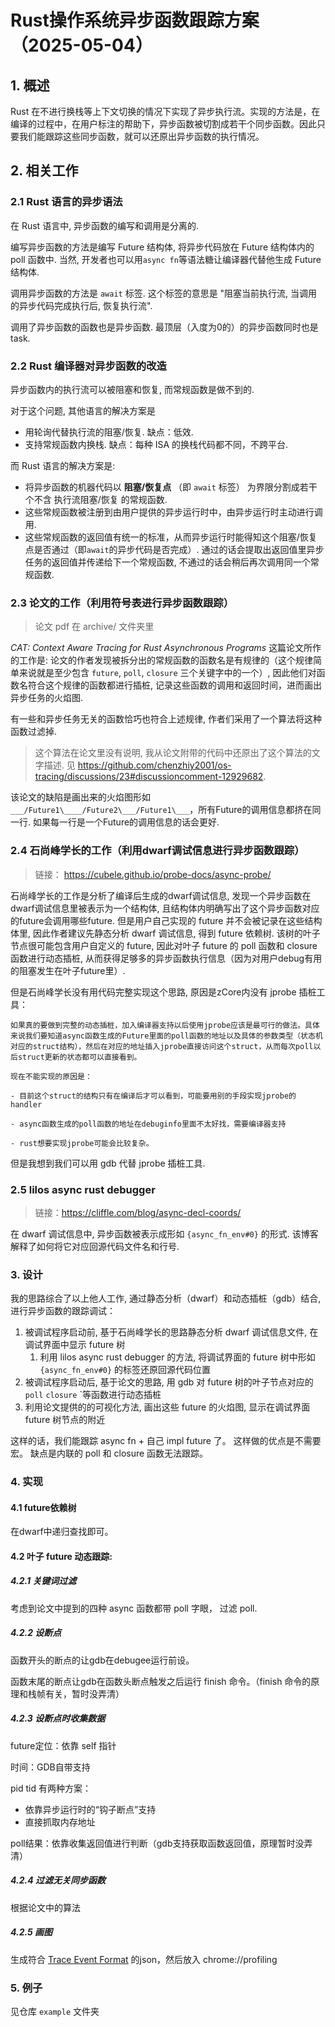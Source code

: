 # Rust操作系统异步函数跟踪方案（2025-05-04）

## 1. 概述

Rust 在不进行换栈等上下文切换的情况下实现了异步执行流。实现的方法是，在编译的过程中，在用户标注的帮助下，异步函数被切割成若干个同步函数。因此只要我们能跟踪这些同步函数，就可以还原出异步函数的执行情况。

## 2. 相关工作

### 2.1 Rust 语言的异步语法

在 Rust 语言中, 异步函数的编写和调用是分离的.

编写异步函数的方法是编写 Future 结构体, 将异步代码放在 Future 结构体内的 poll 函数中. 当然, 开发者也可以用`async fn`等语法糖让编译器代替他生成 Future 结构体.

调用异步函数的方法是 `await` 标签. 这个标签的意思是 "阻塞当前执行流, 当调用的异步代码完成执行后, 恢复执行流". 

调用了异步函数的函数也是异步函数. 最顶层（入度为0的）的异步函数同时也是 task. 

### 2.2 Rust 编译器对异步函数的改造

异步函数内的执行流可以被阻塞和恢复, 而常规函数是做不到的. 

对于这个问题, 其他语言的解决方案是

- 用轮询代替执行流的阻塞/恢复. 缺点：低效.
- 支持常规函数内换栈. 缺点：每种 ISA 的换栈代码都不同，不跨平台.

而 Rust 语言的解决方案是: 

- 将异步函数的机器代码以 **阻塞/恢复点** （即 `await` 标签） 为界限分割成若干个不含 执行流阻塞/恢复 的常规函数.
- 这些常规函数被注册到由用户提供的异步运行时中，由异步运行时主动进行调用.
- 这些常规函数的返回值有统一的标准，从而异步运行时能得知这个阻塞/恢复点是否通过（即`await`的异步代码是否完成）. 通过的话会提取出返回值里异步任务的返回值并传递给下一个常规函数, 不通过的话会稍后再次调用同一个常规函数.

### 2.3 论文的工作（利用符号表进行异步函数跟踪）

> 论文 pdf 在 archive/ 文件夹里

_CAT: Context Aware Tracing for Rust Asynchronous Programs_ 这篇论文所作的工作是: 论文的作者发现被拆分出的常规函数的函数名是有规律的（这个规律简单来说就是至少包含 `future`, `poll`, `closure` 三个关键字中的一个）, 因此他们对函数名符合这个规律的函数都进行插桩, 记录这些函数的调用和返回时间，进而画出异步任务的火焰图. 

有一些和异步任务无关的函数恰巧也符合上述规律, 作者们采用了一个算法将这种函数过滤掉. 

> 这个算法在论文里没有说明, 我从论文附带的代码中还原出了这个算法的文字描述. 见 <https://github.com/chenzhiy2001/os-tracing/discussions/23#discussioncomment-12929682>.

该论文的缺陷是画出来的火焰图形如`___/Future1\____/Future2\___/Future1\___`，所有Future的调用信息都挤在同一行. 如果每一行是一个Future的调用信息的话会更好. 

### 2.4 石尚峰学长的工作（利用dwarf调试信息进行异步函数跟踪）

> 链接： <https://cubele.github.io/probe-docs/async-probe/>

石尚峰学长的工作是分析了编译后生成的dwarf调试信息, 发现一个异步函数在dwarf调试信息里被表示为一个结构体, 且结构体内明确写出了这个异步函数对应的future会调用哪些future. 但是用户自己实现的 future 并不会被记录在这些结构体里, 因此作者建议先静态分析 dwarf 调试信息, 得到 future 依赖树. 该树的叶子节点很可能包含用户自定义的 future, 因此对叶子 future 的 poll 函数和 closure 函数进行动态插桩, 从而获得足够多的异步函数执行信息（因为对用户debug有用的阻塞发生在叶子future里）.

但是石尚峰学长没有用代码完整实现这个思路, 原因是zCore内没有 jprobe 插桩工具：

```
如果真的要做到完整的动态插桩，加入编译器支持以后使用jprobe应该是最可行的做法。具体来说我们要知道async函数生成的Future里面的poll函数的地址以及具体的参数类型（状态机对应的struct结构），然后在对应的地址插入jprobe直接访问这个struct，从而每次poll以后struct更新的状态都可以直接看到。

现在不能实现的原因是：

- 目前这个struct的结构只有在编译后才可以看到，可能要用别的手段实现jprobe的handler

- async函数生成的poll函数的地址在debuginfo里面不太好找，需要编译器支持

- rust想要实现jprobe可能会比较复杂。
```

但是我想到我们可以用 gdb 代替 jprobe 插桩工具.

### 2.5 lilos async rust debugger

> 链接：<https://cliffle.com/blog/async-decl-coords/>

在 dwarf 调试信息中, 异步函数被表示成形如 `{async_fn_env#0}` 的形式. 该博客解释了如何将它对应回源代码文件名和行号.


### 3. 设计

我的思路综合了以上他人工作, 通过静态分析（dwarf）和动态插桩（gdb）结合, 进行异步函数的跟踪调试：

1. 被调试程序启动前, 基于石尚峰学长的思路静态分析 dwarf 调试信息文件, 在调试界面中显示 future 树
    1. 利用 lilos async rust debugger 的方法, 将调试界面的 future 树中形如 `{async_fn_env#0}` 的标签还原回源代码位置
2. 被调试程序启动后, 基于论文的思路, 用 gdb 对 future 树的叶子节点对应的 `poll` `closure` `等函数进行动态插桩 
3. 利用论文提供的的可视化方法, 画出这些 future 的火焰图, 显示在调试界面 future 树节点的附近

这样的话，我们能跟踪 async fn + 自己 impl future 了。
这样做的优点是不需要宏。
缺点是内联的 poll 和 closure 函数无法跟踪。

### 4. 实现

#### 4.1 future依赖树
在dwarf中递归查找即可。
#### 4.2 叶子 future 动态跟踪:
##### 4.2.1 关键词过滤
考虑到论文中提到的四种 async 函数都带 poll 字眼， 过滤 poll.
##### 4.2.2 设断点
函数开头的断点的让gdb在debugee运行前设。

函数末尾的断点让gdb在函数头断点触发之后运行 finish 命令。（finish 命令的原理和栈帧有关，暂时没弄清）
##### 4.2.3 设断点时收集数据
future定位：依靠 self 指针

时间：GDB自带支持

pid tid 有两种方案：
- 依靠异步运行时的“钩子断点”支持
- 直接抓取内存地址

poll结果：依靠收集返回值进行判断（gdb支持获取函数返回值，原理暂时没弄清）
##### 4.2.4 过滤无关同步函数
根据论文中的算法

##### 4.2.5 画图
生成符合 [Trace Event Format](https://docs.google.com/document/d/1CvAClvFfyA5R-PhYUmn5OOQtYMH4h6I0nSsKchNAySU/preview?tab=t.0#heading=h.yr4qxyxotyw) 的json，然后放入 chrome://profiling 

### 5. 例子
见仓库 `example` 文件夹